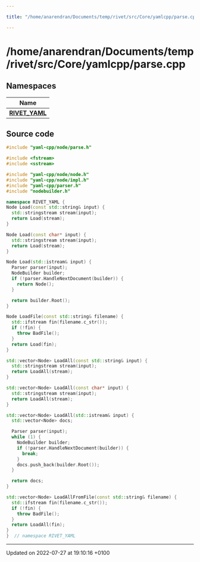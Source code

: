 ```yaml
---

title: "/home/anarendran/Documents/temp/rivet/src/Core/yamlcpp/parse.cpp"

---
```


# /home/anarendran/Documents/temp/rivet/src/Core/yamlcpp/parse.cpp



## Namespaces

| Name           |
| -------------- |
| **[RIVET_YAML](http://example.org/namespaces/namespacerivet__yaml/)**  |




## Source code

```cpp
#include "yaml-cpp/node/parse.h"

#include <fstream>
#include <sstream>

#include "yaml-cpp/node/node.h"
#include "yaml-cpp/node/impl.h"
#include "yaml-cpp/parser.h"
#include "nodebuilder.h"

namespace RIVET_YAML {
Node Load(const std::string& input) {
  std::stringstream stream(input);
  return Load(stream);
}

Node Load(const char* input) {
  std::stringstream stream(input);
  return Load(stream);
}

Node Load(std::istream& input) {
  Parser parser(input);
  NodeBuilder builder;
  if (!parser.HandleNextDocument(builder)) {
    return Node();
  }

  return builder.Root();
}

Node LoadFile(const std::string& filename) {
  std::ifstream fin(filename.c_str());
  if (!fin) {
    throw BadFile();
  }
  return Load(fin);
}

std::vector<Node> LoadAll(const std::string& input) {
  std::stringstream stream(input);
  return LoadAll(stream);
}

std::vector<Node> LoadAll(const char* input) {
  std::stringstream stream(input);
  return LoadAll(stream);
}

std::vector<Node> LoadAll(std::istream& input) {
  std::vector<Node> docs;

  Parser parser(input);
  while (1) {
    NodeBuilder builder;
    if (!parser.HandleNextDocument(builder)) {
      break;
    }
    docs.push_back(builder.Root());
  }

  return docs;
}

std::vector<Node> LoadAllFromFile(const std::string& filename) {
  std::ifstream fin(filename.c_str());
  if (!fin) {
    throw BadFile();
  }
  return LoadAll(fin);
}
}  // namespace RIVET_YAML
```


-------------------------------

Updated on 2022-07-27 at 19:10:16 +0100
